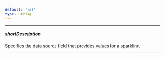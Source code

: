 ```yaml
---
default: 'val'
type: String
---
```

---
##### shortDescription
Specifies the data source field that provides values for a sparkline.

---
